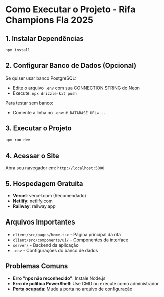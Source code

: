 # Como Executar o Projeto - Rifa Champions Fla 2025

## 1. Instalar Dependências
```bash
npm install
```

## 2. Configurar Banco de Dados (Opcional)
Se quiser usar banco PostgreSQL:
- Edite o arquivo `.env` com sua CONNECTION STRING do Neon
- Execute: `npx drizzle-kit push`

Para testar sem banco:
- Comente a linha no `.env`: `# DATABASE_URL=...`

## 3. Executar o Projeto
```bash
npm run dev
```

## 4. Acessar o Site
Abra seu navegador em: `http://localhost:5000`

## 5. Hospedagem Gratuita
- **Vercel**: vercel.com (Recomendado)
- **Netlify**: netlify.com
- **Railway**: railway.app

## Arquivos Importantes
- `client/src/pages/home.tsx` - Página principal da rifa
- `client/src/components/ui/` - Componentes da interface
- `server/` - Backend da aplicação
- `.env` - Configurações do banco de dados

## Problemas Comuns
- **Erro "npx não reconhecido"**: Instale Node.js
- **Erro de política PowerShell**: Use CMD ou execute como administrador
- **Porta ocupada**: Mude a porta no arquivo de configuração